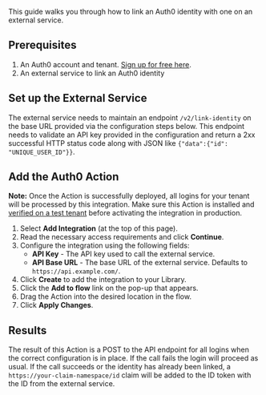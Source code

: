 This guide walks you through how to link an Auth0 identity with one on an external service.

## Prerequisites

1. An Auth0 account and tenant. [Sign up for free here](https://auth0.com/signup).
2. An external service to link an Auth0 identity

## Set up the External Service

The external service needs to maintain an endpoint `/v2/link-identity` on the base URL provided via the configuration steps below. This endpoint needs to validate an API key provided in the configuration and return a 2xx successful HTTP status code along with JSON like `{"data":{"id": "UNIQUE_USER_ID"}}`.

## Add the Auth0 Action

**Note:** Once the Action is successfully deployed, all logins for your tenant will be processed by this integration. Make sure this Action is installed and [verified on a test tenant](https://auth0.com/docs/get-started/auth0-overview/create-tenants/set-up-multiple-environments) before activating the integration in production.

1. Select **Add Integration** (at the top of this page).
1. Read the necessary access requirements and click **Continue**.
1. Configure the integration using the following fields:
   * **API Key** - The API key used to call the external service.
   * **API Base URL** - The base URL of the external service. Defaults to `https://api.example.com/`.
1. Click **Create** to add the integration to your Library.
1. Click the **Add to flow** link on the pop-up that appears.
1. Drag the Action into the desired location in the flow.
1. Click **Apply Changes**.

## Results

The result of this Action is a POST to the API endpoint for all logins when the correct configuration is in place. If the call fails the login will proceed as usual. If the call succeeds or the identity has already been linked, a `https://your-claim-namespace/id` claim will be added to the ID token with the ID from the external service.
